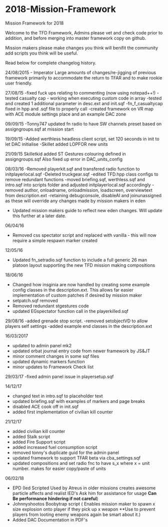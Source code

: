 # 2018-Mission-Framework
Mission Framework for 2018

Welcome to the TFD Framework, Admins please vet and check code prior to addition, and before merging into master framework copy on github.

Mission makers please make changes you think will benifit the community add scripts you think will be useful.


Read below for complete changelog history.




24/08/2015 - Imperator
Large amounts of changes/re-jigging of previous framework primarily to accommodate the return to TFAR and to make rookie user friendly.

27/08/15
-fixed fuck ups relating to commenting (now using notepad++!)
-tested casualty cap - working when executing custom code in array
-tested and created 1 additional parameter in desc.ext and init.sqf
-fn_f_casualtycap fixed in hpp and .sqf file to properly call
-created framework on VR map with ACE module settings place and an example DAC zone

09/09/15
-Tonny747 updated fn radio to have SW channels preset based on assigngroups.sqf at mission start

19/09/15
-Added werthless headless client script, set 120 seconds in init to let DAC initialise
-Skillet added LOPFOR new units

21/09/15
Skilletkid added ST Gestures colouring defined in assigngroups.sqf
Also fixed up error in DAC_units_config 

08/03/16
-Removed playerkit.sqf and transfered radio function to initplayerlocal.sqf
-Deleted truckgear.sqf
-edited TFD.hpp class configs to remove redundant functions
-moved briefing.sqf, werthless.sqf and intro.sqf into scripts folder and adjusted initplayerlocal.sqf accordingly
-removed author, onloadname, onloadmission, loadscreen, overviewtext from description.ext
-retaining debugconsole, disableAI and joinunassigned as these will override any changes made by mission makers in eden
- Updated mission makers guide to reflect new eden changes.  Will update this further at a later date.

06/04/16
- Removed css spectator script and replaced with vanilla - this will now require a simple respawn marker created

12/05/16
 - Updated fn_setradio.sqf function to include a full generic 26 man platoon layout supporting the new TFD mission making compositions

18/06/16
- Changed how insginia are now handled by creating some example config classes in the description.ext.  This allows far easier implementation of custom patches if desired by mission maker
- setpatch.sqf removed
- Removed redundant stgestures code
- updated EGspectator function call in the playerkilled.sqf

29/08/16
-added grenade stop script.
-removed setobjectVD to allow players self settings
-added example end classes in the description.ext

16/03/2017
- updated to admin panel mk2 
- updated orbat journal entry code from newer framework by JS&JT
- minor comment changes in some sqf files
- updated dynamic markers function
- minor updates to Framework Check list

29/03/17
-fixed admin panel issue in playersetup.sqf

14/12/17
- changed text in intro.sqf to placeholder text
- updated briefing.sqf with examples of markers and page breaks
- disabled ACE cook off in init.sqf
- added first implementation of civilian kill counter

21/12/17
- added civilian kill counter
- added Stalk script
- added Fire Support script 
- added increased fuel consumption script
- removed tonny's duplicate guid for the admin panel
- updated framework to support TFAR beta via cba_settings.sqf
- updated compositions and set radio fnc to have s_x where x = unit number.  makes for easier copy/paste of units

06/02/18
- EPD (Ied Scripted Used by Atreus in older missions creates awesome particle affects and realist IED's Ask him for assistance for usage **Can Be performance hindering if not careful**)
- Johnnyshootos Boobytrap script ( Enables mission maker to spawn x size explosion onto player if they pick up x weapon **Use to prevent players from looting enemy weapons again be smart about it.)
- Added DAC Documentation in PDF's 
